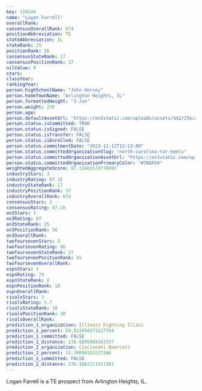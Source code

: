 ```yaml
---
key: 110244
name: "Logan Farrell"
overallRank: 
consensusOverallRank: 674
positionAbbreviation: TE
stateAbbreviation: IL
stateRank: 25
positionRank: 56
consensusStateRank: 17
consensusPositionRank: 37
nilValue: 0
stars: 
classYear: 
rankingYear: 
person.highSchoolName: "John Hersey"
person.homeTownName: "Arlington Heights, IL"
person.formattedHeight: "3-Jun"
person.weight: 235
person.age: 
person.defaultAssetUrl: "https://on3static.com/uploads/assets/442/256/256442.jpeg"
person.status.isCommitted: TRUE
person.status.isSigned: FALSE
person.status.isTransfer: FALSE
person.status.isEnrolled: FALSE
person.status.commitmentDate: "2023-11-12T12:13:00"
person.status.committedOrganizationSlug: "north-carolina-tar-heels"
person.status.committedOrganizationAssetUrl: "https://on3static.com/uploads/assets/102/150/150102.svg"
person.status.committedOrganizationPrimaryColor: "#7BAFD4"
weightedAggregateScore: 87.12665573770492
industryStars: 3
industryRating: 87.16
industryStateRank: 17
industryPositionRank: 37
industryOverallRank: 674
consensusStars: 3
consensusRating: 87.16
on3Stars: 3
on3Rating: 87
on3StateRank: 25
on3PositionRank: 56
on3OverallRank: 
twofoursevenStars: 3
twofoursevenRating: 86
twofoursevenStateRank: 27
twofoursevenPositionRank: 55
twofoursevenOverallRank: 
espnStars: 3
espnRating: 79
espnStateRank: 8
espnPositionRank: 10
espnOverallRank: 
rivalsStars: 3
rivalsRating: 5.7
rivalsStateRank: 16
rivalsPositionRank: 30
rivalsOverallRank: 
prediction_1_organization: Illinois Fighting Illini
prediction_1_percent: 59.911894273127764
prediction_1_committed: FALSE
prediction_1_distance: 138.8895988163327
prediction_2_organization: Cincinnati Bearcats
prediction_2_percent: 11.30690161527166
prediction_2_committed: FALSE
prediction_2_distance: 276.1662211911301
---
```

Logan Farrell is a TE prospect from Arlington Heights, IL.